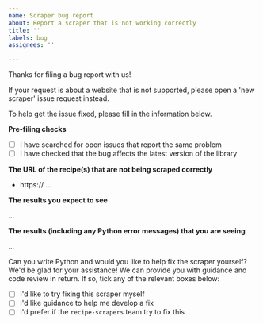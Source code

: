 ```yaml
---
name: Scraper bug report
about: Report a scraper that is not working correctly
title: ''
labels: bug
assignees: ''

---
```


Thanks for filing a bug report with us!

If your request is about a website that is not supported, please open a 'new scraper' issue request instead.

To help get the issue fixed, please fill in the information below.

**Pre-filing checks**

- [ ] I have searched for open issues that report the same problem
- [ ] I have checked that the bug affects the latest version of the library

**The URL of the recipe(s) that are not being scraped correctly**

- https:// ...

**The results you expect to see**

...

**The results (including any Python error messages) that you are seeing**

...

Can you write Python and would you like to help fix the scraper yourself?  We'd be glad for your assistance!  We can provide you with guidance and code review in return.  If so, tick any of the relevant boxes below:

- [ ] I'd like to try fixing this scraper myself
- [ ] I'd like guidance to help me develop a fix
- [ ] I'd prefer if the `recipe-scrapers` team try to fix this
